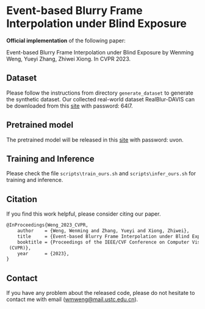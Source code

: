 # Event-based Blurry Frame Interpolation under Blind Exposure

**Official implementation** of the following paper:

Event-based Blurry Frame Interpolation under Blind Exposure by Wenming Weng, Yueyi Zhang, Zhiwei Xiong. In CVPR 2023.

## Dataset

Please follow the instructions from directory `generate_dataset` to generate the synthetic dataset.
Our collected real-world dataset RealBlur-DAVIS can be downloaded from this [site](https://rec.ustc.edu.cn/share/421c2a20-0fd3-11ee-bf10-0bc6e486a7d3) with password: 64l7.

## Pretrained model

The pretrained model will be released in this [site](https://rec.ustc.edu.cn/share/7582d0c0-0fd3-11ee-9b7b-233132bcb7d9) with password: uvon.

## Training and Inference

Please check the file `scripts\train_ours.sh` and `scripts\infer_ours.sh` for training and inference. 

## Citation

If you find this work helpful, please consider citing our paper.

```latex
@InProceedings{Weng_2023_CVPR,
    author    = {Weng, Wenming and Zhang, Yueyi and Xiong, Zhiwei},
    title     = {Event-based Blurry Frame Interpolation under Blind Exposure},
    booktitle = {Proceedings of the IEEE/CVF Conference on Computer Vision and Pattern Recognition
 (CVPR)},
    year      = {2023},
}
```

## Contact

If you have any problem about the released code, please do not hesitate to contact me with email (wmweng@mail.ustc.edu.cn).
